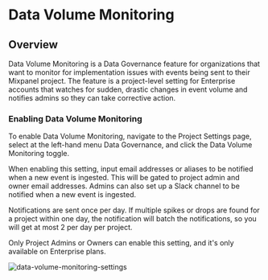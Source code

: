 # Data Volume Monitoring


## Overview

Data Volume Monitoring is a Data Governance feature for organizations that want to monitor for implementation issues with events being sent to their Mixpanel project. The feature is a project-level setting for Enterprise accounts that watches for sudden, drastic changes in event volume and notifies admins so they can take corrective action.


### Enabling Data Volume Monitoring

To enable Data Volume Monitoring, navigate to the Project Settings page, select at the left-hand menu Data Governance, and click the Data Volume Monitoring toggle.

When enabling this setting, input email addresses or aliases to be notified when a new event is ingested. This will be gated to project admin and owner email addresses. Admins can also set up a Slack channel to be notified when a new event is ingested.

Notifications are sent once per day. If multiple spikes or drops are found for a project within one day, the notification will batch the notifications, so you will get at most 2 per day per project. 

Only Project Admins or Owners can enable this setting, and it's only available on Enterprise plans. 


![data-volume-monitoring-settings](/data-governance/data-volume-monitoring-settings.png)
